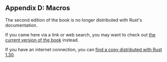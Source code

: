 ## Appendix D: Macros

The second edition of the book is no longer distributed with Rust's documentation.

If you came here via a link or web search, you may want to check out [the current
version of the book](../ch20-05-macros.html) instead.

If you have an internet connection, you can [find a copy distributed with
Rust
1.30](https://doc.rust-lang.org/1.30.0/book/second-edition/appendix-04-macros.html).
